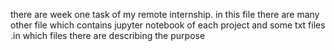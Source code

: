 there are  week one task of my remote internship. in this file there are many other file which contains jupyter notebook of each project and some txt files .in which files there are describing the purpose 
